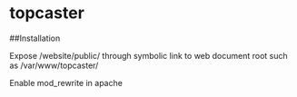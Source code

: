 # topcaster

##Installation

Expose /website/public/ through symbolic link to web document root such as /var/www/topcaster/

Enable mod_rewrite in apache
